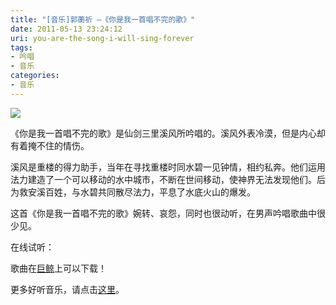 ```yaml
---
title: "[音乐]郭蘅祈 —《你是我一首唱不完的歌》"
date: 2011-05-13 23:24:12
uri: you-are-the-song-i-will-sing-forever
tags: 
- 吟唱
- 音乐
categories: 
- 音乐
---
```


![](https://yqmfyg.bn1.livefilestore.com/y2pA549sL4Pg5aWFG_zDh6RuibS02I9JHbKFBBwbmDiOlVQh2AfkohWmcsVjtqxNY47DPAm8ffhARhPBA2r6VFXv20qEIxhpkIU2PepyN_GY-I/xianjian.jpg?psid=1)

《你是我一首唱不完的歌》是仙剑三里溪风所吟唱的。溪风外表冷漠，但是内心却有着掩不住的情伤。

溪风是重楼的得力助手，当年在寻找重楼时同水碧一见钟情，相约私奔。他们运用法力建造了一个可以移动的水中城市，不断在世间移动，使神界无法发现他们。后为救安溪百姓，与水碧共同散尽法力，平息了水底火山的爆发。

这首《你是我一首唱不完的歌》婉转、哀怨，同时也很动听，在男声吟唱歌曲中很少见。

在线试听：


歌曲在[巨鲸](http://www.top100.cn/audition/flplayer.html?song=jwadnpbagc4u1cbo8y "巨鲸")上可以下载！

更多好听音乐，请点击[这里](http://www.evecalm.com/music "天籁之音")。

